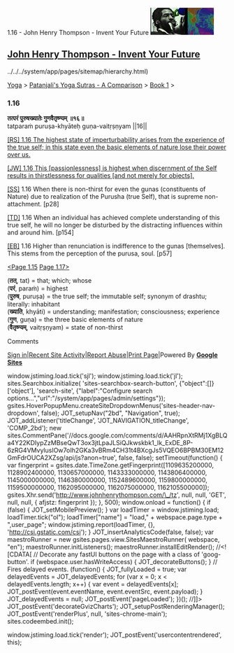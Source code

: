1.16 - John Henry Thompson - Invent Your Future [![John Henry Thompson - Invent Your Future](../../../_/rsrc/1329567069254/config/customLogo.gif-revision=6.png)](../../../index.html)

[John Henry Thompson - Invent Your Future](../../../index.html)
---------------------------------------------------------------

../../../system/app/pages/sitemap/hierarchy.html)
    

[Yoga](../../../yoga.html)‎ > ‎[Patanjali's Yoga Sutras - A Comparison](../../patanjani.html)‎ > ‎[Book 1](../book-1.html)‎ > ‎

### 1.16

**तत्परं पुरुषख्यातेः गुणवैतृष्ण्यम् ॥१६॥**  
tatparaṁ puruṣa-khyāteḥ guṇa-vaitṛṣṇyam ||16||  
  
  
[\[RS\] 1.16 The highest state of imperturbability arises from the experience of the true self; in this state even the basic elements of nature lose their power over us.](http://www.ashtangayoga.info/philosophy/yoga-sutra-patanjali/chapter-1/item/tatparam-purusha-khyateh-guna-vaitrishnyam/)  
  
[\[JW\] 1.16 This \[passionlessness\] is highest when discernment of the Self results in thirstlessness for qualities \[and not merely for objects\].](http://books.google.com/books?id=YzFImjtOxUwC&pg=PA37&ci=114%2C905%2C727%2C88&source=bookclip)  
  
[\[SS\]](http://www.amazon.com/Yoga-Sutras-Patanjali-Commentary-Satchidananda/dp/0932040381) 1.16 When there is non-thirst for even the gunas (constituents of Nature) due to realization of the Purusha (true Self), that is supreme non-attachment. \[p28\]  
  
[\[TD\]](http://www.amazon.com/Heart-Yoga-Developing-Personal-Practice/dp/089281764X/ref=sr_1_5?ie=UTF8&qid=1326228195&sr=8-5) 1.16 When an individual has achieved complete understanding of this true self, he will no longer be disturbed by the distracting influences within and around him. \[p154\]  
  
[\[EB\]](http://www.amazon.com/Yoga-Sutras-Patanjali-Translation-Commentary/dp/0865477361/ref=sr_1_1?ie=UTF8&s=books&qid=1250508322&sr=1-1) 1.16 Higher than renunciation is indifference to the gunas \[themselves\]. This stems from the perception of the purusa, soul. \[p57\]  
  
  
[<Page 1.15](115.html) [Page 1.17>](117.html)  
  

(**तत्**, tat) = that; which; whose  
(**परं**, paraṁ) = highest  
(**पुरुष**, puruṣa) = the true self; the immutable self; synonym of drashtu; literally: inhabitant  
(**ख्याति**, khyāti) = understanding; manifestation; consciousness; experience  
(**गुण**, guṇa) = the three basic elements of nature  
(**वैतृष्ण्यम्**, vaitṛṣṇyam) = state of non-thirst

Comments

[Sign in](https://accounts.google.com/ServiceLogin?continue=http://sites.google.com/a/johnhenrythompson.com/jht/yoga/patanjani/book-1/116&service=jotspot)|[Recent Site Activity](../../../system/app/pages/recentChanges.html)|[Report Abuse](http://sites.google.com/a/johnhenrythompson.com/jht/system/app/pages/reportAbuse)|[Print Page](javascript:;)|Powered By **[Google Sites](http://sites.google.com/site)**

window.jstiming.load.tick('sjl'); window.jstiming.load.tick('jl'); sites.Searchbox.initialize( 'sites-searchbox-search-button', {"object":\[\]}\['object'\], 'search-site', {"label":"Configure search options...","url":"/system/app/pages/admin/settings"}); gsites.HoverPopupMenu.createSiteDropdownMenus('sites-header-nav-dropdown', false); JOT\_setupNav("2bd", "Navigation", true); JOT\_addListener('titleChange', 'JOT\_NAVIGATION\_titleChange', 'COMP\_2bd'); new sites.CommentPane('//docs.google.com/comments/d/AAHRpnXtRMj1XgBLQa4Y22KDIypZzMBseQwT3ox3jtLpaJLSiQJkwskbk1\_Ik\_ExDE\_8P-6zRG4VMvylusIOw7oIh2GKa3vBRm4CH31t4BXcgJs5VQEO6BPBM30EM12GmFdrOUCA2XZsg/api/js?anon=true', false, false); setTimeout(function() { var fingerprint = gsites.date.TimeZone.getFingerprint(\[1109635200000, 1128902400000, 1130657000000, 1143333000000, 1143806400000, 1145000000000, 1146380000000, 1152489600000, 1159800000000, 1159500000000, 1162095000000, 1162075000000, 1162105500000\]); gsites.Xhr.send('http://www.johnhenrythompson.com/\_/tz', null, null, 'GET', null, null, { afjstz: fingerprint }); }, 500); window.onload = function() { if (false) { JOT\_setMobilePreview(); } var loadTimer = window.jstiming.load; loadTimer.tick("ol"); loadTimer\["name"\] = "load," + webspace.page.type + ",user\_page"; window.jstiming.report(loadTimer, {}, 'http://csi.gstatic.com/csi'); } JOT\_insertAnalyticsCode(false, false); var maestroRunner = new gsites.pages.view.SitesMaestroRunner( webspace, "en"); maestroRunner.initListeners(); maestroRunner.installEditRender(); //<!\[CDATA\[ // Decorate any fastUI buttons on the page with a class of 'goog-button'. if (webspace.user.hasWriteAccess) { JOT\_decorateButtons(); } // Fires delayed events. (function() { JOT\_fullyLoaded = true; var delayedEvents = JOT\_delayedEvents; for (var x = 0; x < delayedEvents.length; x++) { var event = delayedEvents\[x\]; JOT\_postEvent(event.eventName, event.eventSrc, event.payload); } JOT\_delayedEvents = null; JOT\_postEvent('pageLoaded'); })(); //\]\]> JOT\_postEvent('decorateGvizCharts'); JOT\_setupPostRenderingManager(); JOT\_postEvent('renderPlus', null, 'sites-chrome-main'); sites.codeembed.init();

window.jstiming.load.tick('render'); JOT\_postEvent('usercontentrendered', this);